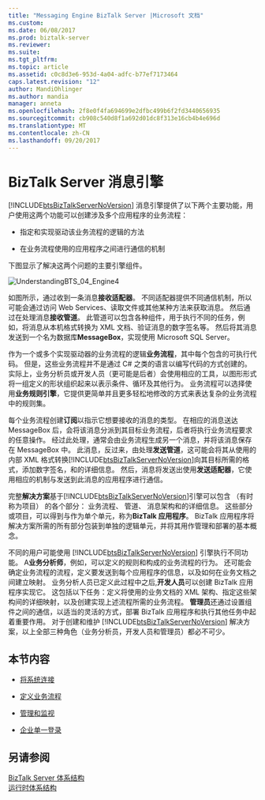 ```yaml
---
title: "Messaging Engine BizTalk Server |Microsoft 文档"
ms.custom: 
ms.date: 06/08/2017
ms.prod: biztalk-server
ms.reviewer: 
ms.suite: 
ms.tgt_pltfrm: 
ms.topic: article
ms.assetid: c0c8d3e6-953d-4a04-adfc-b77ef7173464
caps.latest.revision: "12"
author: MandiOhlinger
ms.author: mandia
manager: anneta
ms.openlocfilehash: 2f8e0f4fa694699e2dfbc499b6f2fd3440656935
ms.sourcegitcommit: cb908c540d8f1a692d01dc8f313e16cb4b4e696d
ms.translationtype: MT
ms.contentlocale: zh-CN
ms.lasthandoff: 09/20/2017
---
```

# <a name="the-biztalk-server-messaging-engine"></a>BizTalk Server 消息引擎
[!INCLUDE[btsBizTalkServerNoVersion](../includes/btsbiztalkservernoversion-md.md)] 消息引擎提供了以下两个主要功能，用户使用这两个功能可以创建涉及多个应用程序的业务流程：  
  
-   指定和实现驱动该业务流程的逻辑的方法  
  
-   在业务流程使用的应用程序之间进行通信的机制  
  
 下图显示了解决这两个问题的主要引擎组件。  
  
 ![](../core/media/understandingbts-04-engine4.gif "UnderstandingBTS_04_Engine4")  
  
 如图所示，通过收到一条消息**接收适配器**。 不同适配器提供不同通信机制，所以可能会通过访问 Web Services、读取文件或其他某种方法来获取消息。 然后通过在处理消息**接收管道**。 此管道可以包含各种组件，用于执行不同的任务，例如，将消息从本机格式转换为 XML 文档、验证消息的数字签名等。 然后将其消息发送到一个名为数据库**MessageBox**，实现使用 Microsoft SQL Server。  
  
 作为一个或多个实现驱动器的业务流程的逻辑**业务流程**，其中每个包含的可执行代码。 但是，这些业务流程并不是通过 C# 之类的语言以编写代码的方式创建的。 实际上，业务分析员或开发人员（更可能是后者）会使用相应的工具，以图形形式将一组定义的形状组织起来以表示条件、循环及其他行为。 业务流程可以选择使用**业务规则引擎**，它提供更简单并且更多轻松地修改的方式来表达复杂的业务流程中的规则集。  
  
 每个业务流程创建**订阅**以指示它想要接收的消息的类型。 在相应的消息送达 MessageBox 后，会将该消息分派到其目标业务流程，后者将执行业务流程要求的任意操作。 经过此处理，通常会由业务流程生成另一个消息，并将该消息保存在 MessageBox 中。 此消息，反过来，由处理**发送管道**，这可能会将其从使用的内部 XML 格式转换[!INCLUDE[btsBizTalkServerNoVersion](../includes/btsbiztalkservernoversion-md.md)]向其目标所需的格式，添加数字签名，和的详细信息。 然后，消息将发送出使用**发送适配器**，它使用相应的机制与发送到此消息的应用程序进行通信。  
  
 完整**解决方案**基于[!INCLUDE[btsBizTalkServerNoVersion](../includes/btsbiztalkservernoversion-md.md)]引擎可以包含 （有时称为项目） 的各个部分： 业务流程、 管道、 消息架构和的详细信息。 这些部分或项目，可以得到与作为单个单元，称为**BizTalk 应用程序**。 BizTalk 应用程序将解决方案所需的所有部分包装到单独的逻辑单元，并将其用作管理和部署的基本概念。  
  
 不同的用户可能使用 [!INCLUDE[btsBizTalkServerNoVersion](../includes/btsbiztalkservernoversion-md.md)] 引擎执行不同功能。 A**业务分析师**，例如，可以定义的规则和构成的业务流程的行为。 还可能会确定业务流程的流程，定义要发送到每个应用程序的信息，以及如何在业务文档之间建立映射。 业务分析人员已定义此过程中之后,**开发人员**可以创建 BizTalk 应用程序实现它。 这包括以下任务：定义将使用的业务文档的 XML 架构、指定这些架构间的详细映射，以及创建实现上述流程所需的业务流程。 **管理员**还通过设置组件之间的通信，以适当的灵活的方式，部署 BizTalk 应用程序和执行其他任务中起着重要作用。 对于创建和维护 [!INCLUDE[btsBizTalkServerNoVersion](../includes/btsbiztalkservernoversion-md.md)] 解决方案，以上全部三种角色（业务分析员，开发人员和管理员）都必不可少。  
  
## <a name="in-this-section"></a>本节内容  
  
-   [将系统连接](../core/connecting-systems.md)  
  
-   [定义业务流程](../core/defining-business-processes.md)  
  
-   [管理和监视](../core/management-and-monitoring.md)  
  
-   [企业单一登录](../core/enterprise-single-sign-on-sso.md)  
  
## <a name="see-also"></a>另请参阅  
 [BizTalk Server 体系结构](../core/biztalk-server-architecture.md)   
 [运行时体系结构](../core/runtime-architecture.md)